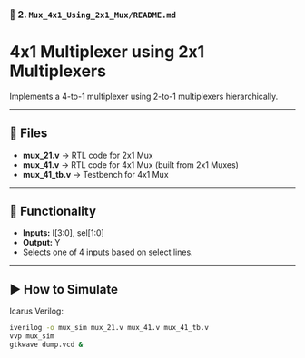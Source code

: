 


### 📄 2. `Mux_4x1_Using_2x1_Mux/README.md`

# 4x1 Multiplexer using 2x1 Multiplexers

Implements a 4-to-1 multiplexer using 2-to-1 multiplexers hierarchically.

---

## 📂 Files
- **mux_21.v** → RTL code for 2x1 Mux  
- **mux_41.v** → RTL code for 4x1 Mux (built from 2x1 Muxes)  
- **mux_41_tb.v** → Testbench for 4x1 Mux  

---

## 🧮 Functionality
- **Inputs:** I[3:0], sel[1:0]  
- **Output:** Y  
- Selects one of 4 inputs based on select lines.  

---

## ▶️ How to Simulate
Icarus Verilog:
```bash
iverilog -o mux_sim mux_21.v mux_41.v mux_41_tb.v
vvp mux_sim
gtkwave dump.vcd &
